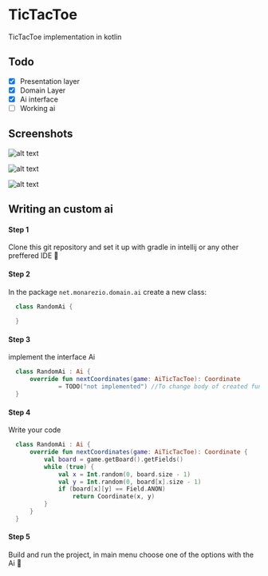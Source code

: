 # TicTacToe
TicTacToe implementation in kotlin

## Todo
- [x] Presentation layer
- [x] Domain Layer
- [x] Ai interface
- [ ] Working ai

## Screenshots

![alt text](http://www.imagehosting.cz/images/screenvrv.png)

![alt text](http://www.imagehosting.cz/images/screenfmf.png)

![alt text](http://www.imagehosting.cz/images/screenbnb.png)

## Writing an custom ai

#### Step 1
Clone this git repository and set it up with gradle in intellij or any other preffered IDE 🙂

#### Step 2
In the package `net.monarezio.domain.ai` create a new class:

```kotlin
  class RandomAi {
    
  }
```

#### Step 3
implement the interface Ai
```kotlin
  class RandomAi : Ai {
      override fun nextCoordinates(game: AiTicTacToe): Coordinate
              = TODO("not implemented") //To change body of created functions use File | Settings | File Templates.
  }
```

#### Step 4
Write your code
```kotlin
  class RandomAi : Ai {
      override fun nextCoordinates(game: AiTicTacToe): Coordinate {
          val board = game.getBoard().getFields()
          while (true) {
              val x = Int.random(0, board.size - 1)
              val y = Int.random(0, board[x].size - 1)
              if (board[x][y] == Field.ANON)
                  return Coordinate(x, y)
          }
      }
  }
```

#### Step 5
Build and run the project, in main menu choose one of the options with the Ai 🙂
